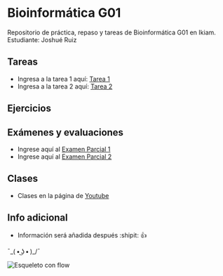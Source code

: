 # Bioinformática G01
Repositorio de práctica, repaso y tareas de Bioinformática G01 en Ikiam. Estudiante: Joshué Ruiz

## Tareas
- Ingresa a la tarea 1 aquí: [Tarea 1](https://github.com/Joshue2806/bioinfo_g01/tree/main/tarea1)
- Ingresa a la tarea 2 aquí: [Tarea 2](https://github.com/Joshue2806/bioinfo_g01/tree/main/tarea2)

## Ejercicios 

## Exámenes y evaluaciones
- Ingrese aquí al [Examen Parcial 1](https://github.com/Joshue2806/bioinfo_g01/tree/main/2021I_GBI6_ExamenParcial1)
- Ingrese aquí al [Examen Parcial 2](https://github.com/Joshue2806/E2_ExamenParcialPython)


## Clases
- Clases en la página de [Youtube](https://www.youtube.com/playlist?list=PLdBCqyJM7Y73hfUh9ofszFa7LlpburahS)

## Info adicional
  -  Información será añadida después :shipit: :+1:  

¯\_( • ͜ʖ • )_/¯

![Esqueleto con flow](https://i.ibb.co/LC0LNcv/64f167c9e2110e7eff1d51aad01c87-unscreen.gif)
